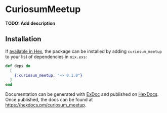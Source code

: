 # CuriosumMeetup

**TODO: Add description**

## Installation

If [available in Hex](https://hex.pm/docs/publish), the package can be installed
by adding `curiosum_meetup` to your list of dependencies in `mix.exs`:

```elixir
def deps do
  [
    {:curiosum_meetup, "~> 0.1.0"}
  ]
end
```

Documentation can be generated with [ExDoc](https://github.com/elixir-lang/ex_doc)
and published on [HexDocs](https://hexdocs.pm). Once published, the docs can
be found at <https://hexdocs.pm/curiosum_meetup>.


